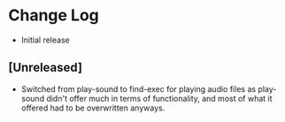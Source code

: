 # Change Log

- Initial release

## [Unreleased]

- Switched from play-sound to find-exec for playing audio files as play-sound didn't offer much in terms of functionality, and most of what it offered had to be overwritten anyways.